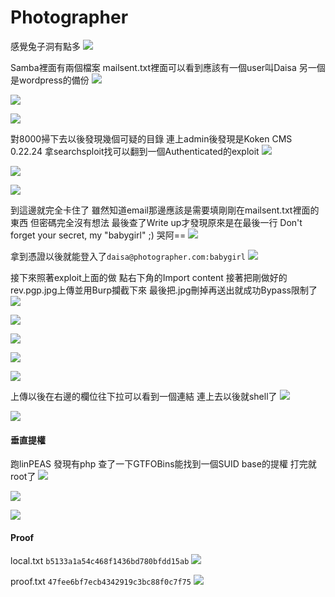 # Photographer

感覺兔子洞有點多
![](images/B5wQVTJ.png)

Samba裡面有兩個檔案 mailsent.txt裡面可以看到應該有一個user叫Daisa 另一個是wordpress的備份
![](images/yeddwiZ.png)

![](images/Lb1HU2K.png)

![](images/72cvqOg.png)

對8000掃下去以後發現幾個可疑的目錄 連上admin後發現是Koken CMS 0.22.24 拿searchsploit找可以翻到一個Authenticated的exploit
![](images/cTQ86ls.png)

![](images/LHSlVKC.png)

![](images/wsmK99v.png)

到這邊就完全卡住了 雖然知道email那邊應該是需要填剛剛在mailsent.txt裡面的東西 但密碼完全沒有想法 最後查了Write up才發現原來是在最後一行 Don't forget your secret, my "babygirl" ;) 哭阿==
![](images/fsAxeoq.png)

拿到憑證以後就能登入了`daisa@photographer.com:babygirl`
![](images/wdf2fff.png)

接下來照著exploit上面的做 點右下角的Import content 接著把剛做好的rev.pgp.jpg上傳並用Burp攔截下來 最後把.jpg刪掉再送出就成功Bypass限制了
![](images/4bhqsuG.png)

![](images/lIDfmpL.png)

![](images/UgiVE8f.png)

![](images/YGdC7Gl.png)

![](images/Mj7frex.png)

上傳以後在右邊的欄位往下拉可以看到一個連結 連上去以後就shell了
![](images/t7kkeGv.png)

![](images/h6aywt0.png)

#### 垂直提權

跑linPEAS 發現有php 查了一下GTFOBins能找到一個SUID base的提權 打完就root了
![](images/iO90kYW.png)

![](images/LGZOKiW.png)

![](images/BHY86mm.png)

#### Proof

local.txt
`b5133a1a54c468f1436bd780bfdd15ab`
![](images/iGPdynx.png)

proof.txt
`47fee6bf7ecb4342919c3bc88f0c7f75`
![](images/JZSgPmY.png)